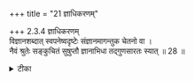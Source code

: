 +++
title = "21 ज्ञाधिकरणम्"

+++
2.3.4 ज्ञाधिकरणम्  
विज्ञानशब्दात् स्वपनेष्वदृष्टेः संज्ञानमागन्तुक चेतनो वा ।  
नैवं श्रुतेः सङ्कुचितं सुषुप्तौ ज्ञानाभिधा तद्गुणसारतः स्यात् ॥ 28 ॥

<details><summary>टीका</summary>

2.3.4 ज्ञाधिकरणम् The साङ्ख्य-s contend that the individual soul can not be said to be the substratum of knowledge because he is declared to be of the nature of knowledge, and, also knowledge is absent during the state of deep sleep. The न्याय - वैशेशिक on the other hand, holds that the self is essentially insentient and sentience is an extraneous feature of it. Neither of the two views finds scriptural sanction for the श्रुति declares him to be both of the form of knowledge and also as possessor of knowledge.1 He is designated as ज्ञान as knowledge forms his essence; and absence of knowledge during deep-sleep is because of its remaining un - manifest and not because it is totally effaced. Notes : 1. BS. II. iii. 29.
</details>

